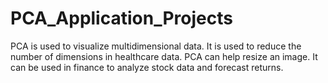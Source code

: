 # PCA_Application_Projects
PCA is used to visualize multidimensional data. It is used to reduce the number of dimensions in healthcare data. PCA can help resize an image. It can be used in finance to analyze stock data and forecast returns.
